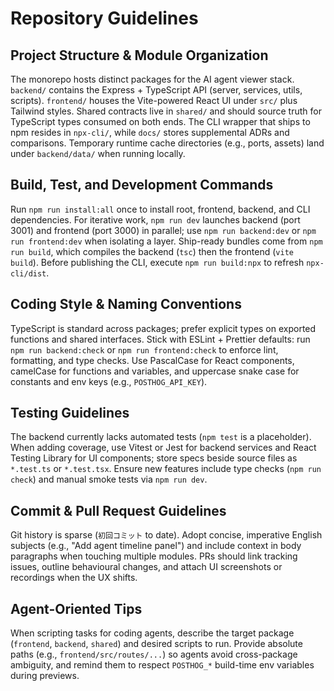 # Repository Guidelines

## Project Structure & Module Organization
The monorepo hosts distinct packages for the AI agent viewer stack. `backend/` contains the Express + TypeScript API (server, services, utils, scripts). `frontend/` houses the Vite-powered React UI under `src/` plus Tailwind styles. Shared contracts live in `shared/` and should source truth for TypeScript types consumed on both ends. The CLI wrapper that ships to npm resides in `npx-cli/`, while `docs/` stores supplemental ADRs and comparisons. Temporary runtime cache directories (e.g., ports, assets) land under `backend/data/` when running locally.

## Build, Test, and Development Commands
Run `npm run install:all` once to install root, frontend, backend, and CLI dependencies. For iterative work, `npm run dev` launches backend (port 3001) and frontend (port 3000) in parallel; use `npm run backend:dev` or `npm run frontend:dev` when isolating a layer. Ship-ready bundles come from `npm run build`, which compiles the backend (`tsc`) then the frontend (`vite build`). Before publishing the CLI, execute `npm run build:npx` to refresh `npx-cli/dist`.

## Coding Style & Naming Conventions
TypeScript is standard across packages; prefer explicit types on exported functions and shared interfaces. Stick with ESLint + Prettier defaults: run `npm run backend:check` or `npm run frontend:check` to enforce lint, formatting, and type checks. Use PascalCase for React components, camelCase for functions and variables, and uppercase snake case for constants and env keys (e.g., `POSTHOG_API_KEY`).

## Testing Guidelines
The backend currently lacks automated tests (`npm test` is a placeholder). When adding coverage, use Vitest or Jest for backend services and React Testing Library for UI components; store specs beside source files as `*.test.ts` or `*.test.tsx`. Ensure new features include type checks (`npm run check`) and manual smoke tests via `npm run dev`.

## Commit & Pull Request Guidelines
Git history is sparse (`初回コミット` to date). Adopt concise, imperative English subjects (e.g., "Add agent timeline panel") and include context in body paragraphs when touching multiple modules. PRs should link tracking issues, outline behavioural changes, and attach UI screenshots or recordings when the UX shifts.

## Agent-Oriented Tips
When scripting tasks for coding agents, describe the target package (`frontend`, `backend`, `shared`) and desired scripts to run. Provide absolute paths (e.g., `frontend/src/routes/...`) so agents avoid cross-package ambiguity, and remind them to respect `POSTHOG_*` build-time env variables during previews.
